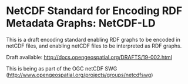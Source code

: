 NetCDF Standard for Encoding RDF Metadata Graphs: NetCDF-LD
============================================================

This is a draft encoding standard enabling RDF graphs to be encoded in netCDF files, and enabling netCDF files to be interpreted as RDF graphs.

Draft available: http://docs.opengeospatial.org/DRAFTS/19-002.html

This is being as part of the OGC netCDF SWG (http://www.opengeospatial.org/projects/groups/netcdfswg)
